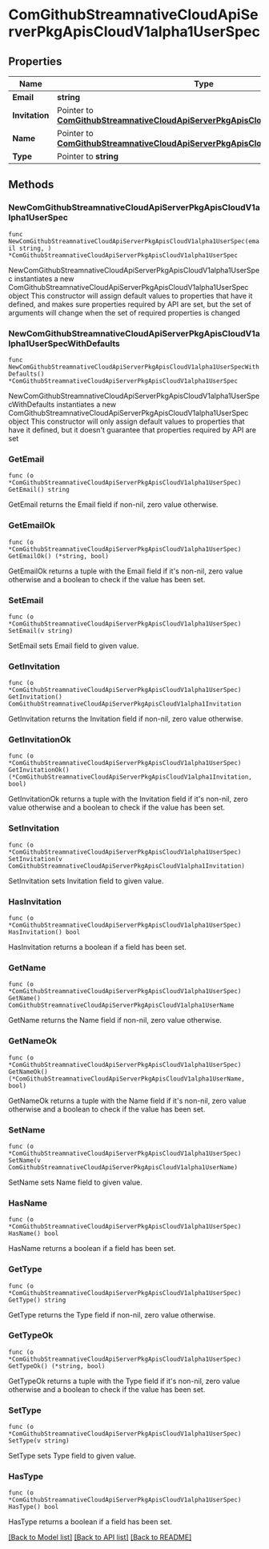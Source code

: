 # ComGithubStreamnativeCloudApiServerPkgApisCloudV1alpha1UserSpec

## Properties

Name | Type | Description | Notes
------------ | ------------- | ------------- | -------------
**Email** | **string** |  | 
**Invitation** | Pointer to [**ComGithubStreamnativeCloudApiServerPkgApisCloudV1alpha1Invitation**](ComGithubStreamnativeCloudApiServerPkgApisCloudV1alpha1Invitation.md) |  | [optional] 
**Name** | Pointer to [**ComGithubStreamnativeCloudApiServerPkgApisCloudV1alpha1UserName**](ComGithubStreamnativeCloudApiServerPkgApisCloudV1alpha1UserName.md) |  | [optional] 
**Type** | Pointer to **string** |  | [optional] 

## Methods

### NewComGithubStreamnativeCloudApiServerPkgApisCloudV1alpha1UserSpec

`func NewComGithubStreamnativeCloudApiServerPkgApisCloudV1alpha1UserSpec(email string, ) *ComGithubStreamnativeCloudApiServerPkgApisCloudV1alpha1UserSpec`

NewComGithubStreamnativeCloudApiServerPkgApisCloudV1alpha1UserSpec instantiates a new ComGithubStreamnativeCloudApiServerPkgApisCloudV1alpha1UserSpec object
This constructor will assign default values to properties that have it defined,
and makes sure properties required by API are set, but the set of arguments
will change when the set of required properties is changed

### NewComGithubStreamnativeCloudApiServerPkgApisCloudV1alpha1UserSpecWithDefaults

`func NewComGithubStreamnativeCloudApiServerPkgApisCloudV1alpha1UserSpecWithDefaults() *ComGithubStreamnativeCloudApiServerPkgApisCloudV1alpha1UserSpec`

NewComGithubStreamnativeCloudApiServerPkgApisCloudV1alpha1UserSpecWithDefaults instantiates a new ComGithubStreamnativeCloudApiServerPkgApisCloudV1alpha1UserSpec object
This constructor will only assign default values to properties that have it defined,
but it doesn't guarantee that properties required by API are set

### GetEmail

`func (o *ComGithubStreamnativeCloudApiServerPkgApisCloudV1alpha1UserSpec) GetEmail() string`

GetEmail returns the Email field if non-nil, zero value otherwise.

### GetEmailOk

`func (o *ComGithubStreamnativeCloudApiServerPkgApisCloudV1alpha1UserSpec) GetEmailOk() (*string, bool)`

GetEmailOk returns a tuple with the Email field if it's non-nil, zero value otherwise
and a boolean to check if the value has been set.

### SetEmail

`func (o *ComGithubStreamnativeCloudApiServerPkgApisCloudV1alpha1UserSpec) SetEmail(v string)`

SetEmail sets Email field to given value.


### GetInvitation

`func (o *ComGithubStreamnativeCloudApiServerPkgApisCloudV1alpha1UserSpec) GetInvitation() ComGithubStreamnativeCloudApiServerPkgApisCloudV1alpha1Invitation`

GetInvitation returns the Invitation field if non-nil, zero value otherwise.

### GetInvitationOk

`func (o *ComGithubStreamnativeCloudApiServerPkgApisCloudV1alpha1UserSpec) GetInvitationOk() (*ComGithubStreamnativeCloudApiServerPkgApisCloudV1alpha1Invitation, bool)`

GetInvitationOk returns a tuple with the Invitation field if it's non-nil, zero value otherwise
and a boolean to check if the value has been set.

### SetInvitation

`func (o *ComGithubStreamnativeCloudApiServerPkgApisCloudV1alpha1UserSpec) SetInvitation(v ComGithubStreamnativeCloudApiServerPkgApisCloudV1alpha1Invitation)`

SetInvitation sets Invitation field to given value.

### HasInvitation

`func (o *ComGithubStreamnativeCloudApiServerPkgApisCloudV1alpha1UserSpec) HasInvitation() bool`

HasInvitation returns a boolean if a field has been set.

### GetName

`func (o *ComGithubStreamnativeCloudApiServerPkgApisCloudV1alpha1UserSpec) GetName() ComGithubStreamnativeCloudApiServerPkgApisCloudV1alpha1UserName`

GetName returns the Name field if non-nil, zero value otherwise.

### GetNameOk

`func (o *ComGithubStreamnativeCloudApiServerPkgApisCloudV1alpha1UserSpec) GetNameOk() (*ComGithubStreamnativeCloudApiServerPkgApisCloudV1alpha1UserName, bool)`

GetNameOk returns a tuple with the Name field if it's non-nil, zero value otherwise
and a boolean to check if the value has been set.

### SetName

`func (o *ComGithubStreamnativeCloudApiServerPkgApisCloudV1alpha1UserSpec) SetName(v ComGithubStreamnativeCloudApiServerPkgApisCloudV1alpha1UserName)`

SetName sets Name field to given value.

### HasName

`func (o *ComGithubStreamnativeCloudApiServerPkgApisCloudV1alpha1UserSpec) HasName() bool`

HasName returns a boolean if a field has been set.

### GetType

`func (o *ComGithubStreamnativeCloudApiServerPkgApisCloudV1alpha1UserSpec) GetType() string`

GetType returns the Type field if non-nil, zero value otherwise.

### GetTypeOk

`func (o *ComGithubStreamnativeCloudApiServerPkgApisCloudV1alpha1UserSpec) GetTypeOk() (*string, bool)`

GetTypeOk returns a tuple with the Type field if it's non-nil, zero value otherwise
and a boolean to check if the value has been set.

### SetType

`func (o *ComGithubStreamnativeCloudApiServerPkgApisCloudV1alpha1UserSpec) SetType(v string)`

SetType sets Type field to given value.

### HasType

`func (o *ComGithubStreamnativeCloudApiServerPkgApisCloudV1alpha1UserSpec) HasType() bool`

HasType returns a boolean if a field has been set.


[[Back to Model list]](../README.md#documentation-for-models) [[Back to API list]](../README.md#documentation-for-api-endpoints) [[Back to README]](../README.md)


